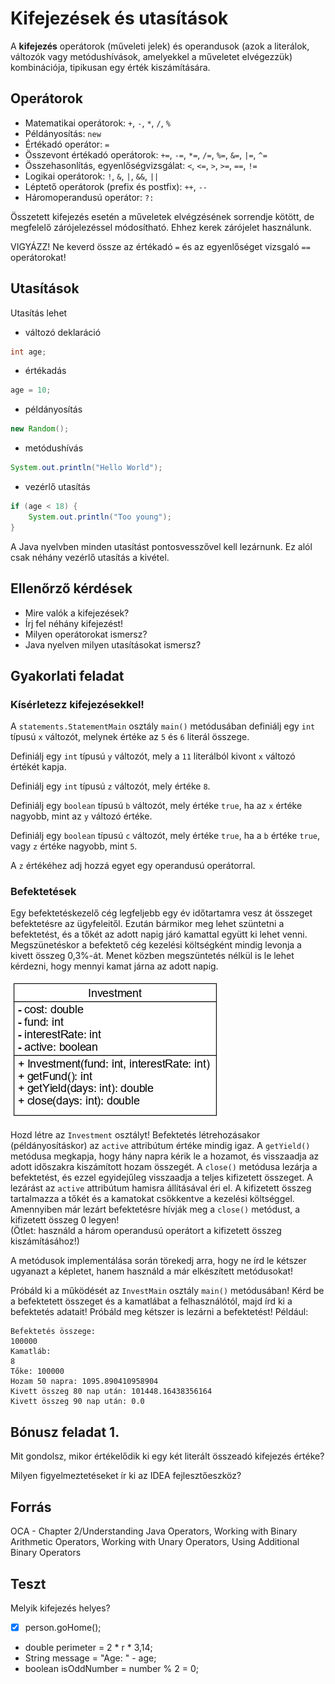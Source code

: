 # Kifejezések és utasítások

A **kifejezés** operátorok (műveleti jelek) és operandusok (azok a literálok, 
változók vagy metódushívások, amelyekkel a műveletet elvégezzük) kombinációja, 
tipikusan egy érték kiszámítására.

## Operátorok

- Matematikai operátorok: `+`, `-`, `*`, `/`, `%`
- Példányosítás: `new`
- Értékadó operátor: `=`
- Összevont értékadó operátorok: `+=`, `-=`, `*=`, `/=`, `%=`, `&=`, `|=`, `^=`
- Összehasonlítás, egyenlőségvizsgálat: `<`, `<=`, `>`, `>=`, `==`, `!=`
- Logikai operátorok: `!`, `&`, `|`, `&&`, `||`
- Léptető operátorok (prefix és postfix): `++`, `--`
- Háromoperandusú operátor: `?:`

Összetett kifejezés esetén a műveletek elvégzésének sorrendje kötött, de 
megfelelő zárójelezéssel módosítható. Ehhez kerek zárójelet használunk.

VIGYÁZZ! Ne keverd össze az értékadó `=` és az egyenlőséget vizsgaló `==` operátorokat!

## Utasítások

Utasítás lehet

- változó deklaráció

```java
int age;
```

- értékadás

```java
age = 10;
```

- példányosítás

```java
new Random();
```

- metódushívás

```java
System.out.println("Hello World");
```

- vezérlő utasítás

```java
if (age < 18) {
    System.out.println("Too young");
}
```

A Java nyelvben minden utasítást pontosvesszővel kell lezárnunk. Ez alól csak 
néhány vezérlő utasítás a kivétel.

## Ellenőrző kérdések

* Mire valók a kifejezések?
* Írj fel néhány kifejezést!
* Milyen operátorokat ismersz?
* Java nyelven milyen utasításokat ismersz?

## Gyakorlati feladat

### Kísérletezz kifejezésekkel!

A `statements.StatementMain` osztály `main()` metódusában definiálj egy `int` típusú `x` változót,
melynek értéke az `5` és `6` literál összege.

Definiálj egy `int` típusú `y` változót, mely a `11` literálból kivont `x` változó értékét kapja.

Definiálj egy `int` típusú `z` változót, mely értéke `8`.

Definiálj egy `boolean` típusú `b` változót, mely értéke `true`, ha az `x` értéke
nagyobb, mint az `y` változó értéke.

Definiálj egy `boolean` típusú `c` változót, mely értéke `true`, ha a `b` értéke
`true`, vagy `z` értéke nagyobb, mint `5`.

A `z` értékéhez adj hozzá egyet egy operandusú operátorral.

### Befektetések

Egy befektetéskezelő cég legfeljebb egy év időtartamra vesz át összeget befektetésre 
az ügyfeleitől. Ezután bármikor meg lehet szüntetni a befektetést, és a tőkét az 
adott napig járó kamattal együtt ki lehet venni. Megszünetéskor a befektető cég 
kezelési költségként mindig levonja a kivett összeg 0,3%-át. Menet közben megszüntetés 
nélkül is le lehet kérdezni, hogy mennyi kamat járna az adott napig.

![Investment UML](images/investment_class.png)

Hozd létre az `Investment` osztályt! Befektetés létrehozásakor (példányosításkor) 
az `active` attribútum értéke mindig igaz. A `getYield()` metódusa megkapja, hogy hány 
napra kérik le a hozamot, és visszaadja az adott időszakra kiszámított hozam 
összegét. A `close()` metódusa lezárja a befektetést, és ezzel egyidejűleg 
visszaadja a teljes kifizetett összeget. A lezárást az `active` attribútum hamisra 
állításával éri el. A kifizetett összeg tartalmazza a tőkét és a kamatokat csökkentve 
a kezelési költséggel. Amennyiben már lezárt befektetésre hívják meg a `close()` 
metódust, a kifizetett összeg 0 legyen!  
(Ötlet: használd a három operandusú operátort a kifizetett összeg kiszámításához!)

A metódusok implementálása során törekedj arra, hogy ne írd le kétszer ugyanazt 
a képletet, hanem használd a már elkészített metódusokat!

Próbáld ki a működését az `InvestMain` osztály `main()` metódusában! Kérd be 
a befektetett összeget és a kamatlábat a felhasználótól, majd írd ki a befektetés 
adatait! Próbáld meg kétszer is lezárni a befektetést! Például:

```
Befektetés összege:
100000
Kamatláb:
8
Tőke: 100000
Hozam 50 napra: 1095.890410958904
Kivett összeg 80 nap után: 101448.16438356164
Kivett összeg 90 nap után: 0.0
```


## Bónusz feladat 1.

Mit gondolsz, mikor értékelődik ki egy két literált összeadó kifejezés értéke?

Milyen figyelmeztetéseket ír ki az IDEA fejlesztőeszköz?

## Forrás

OCA - Chapter 2/Understanding Java Operators, Working with Binary Arithmetic
Operators, Working with Unary Operators, Using Additional Binary Operators

## Teszt

Melyik kifejezés helyes?

* [x] person.goHome();
* double perimeter = 2 * r * 3,14;
* String message = "Age: " - age;
* boolean isOddNumber = number % 2 = 0;

